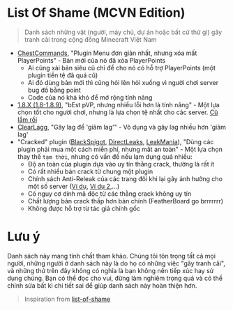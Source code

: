 # List Of Shame (MCVN Edition)
> Danh sách những vật (người, máy chủ, dự án hoặc bất cứ thứ gì) gây tranh cãi trong cộng đồng Minecraft Việt Nam

* [ChestCommands](https://dev.bukkit.org/projects/chest-commands), "Plugin Menu đơn giản nhất, nhưng xóa mất PlayerPoints" - Bản mới của nó đã xóa PlayerPoints
  * Ai cũng xài bản siêu cũ chỉ để cho nó có hỗ trợ PlayerPoints (một plugin tiền tệ đã quá cũ)
  * Ai đó dùng bản mới thì cũng hỏi lên hỏi xuống vì người chơi server bug đồ bằng point
  * Code của nó khá khó để mở rộng tính năng
* [1.8.X (1.8-1.8.9)](https://minecraft.fandom.com/wiki/Java_Edition_1.8), "bEst pVP, nhưng nhiều lỗi hơn là tính năng" - Một lựa chọn tốt cho người chơi, nhưng là lựa chọn tệ nhất cho các server. [Cũ lắm rồi](https://howoldisminecraft188.today/)
* [ClearLagg](https://dev.bukkit.org/projects/clearlagg), "Gây lag để 'giảm lag'" - Vô dụng và gây lag nhiều hơn 'giảm lag'
* "Cracked" plugin ([BlackSpigot](https://blackspigot.com/), [DirectLeaks](https://directleaks.net/), [LeakMania](https://leakmania.co/)), "Dùng các plugin phải mua một cách miễn phí, nhưng mất an toàn" - Một lựa chọn thay thế `tạm thời`, nhưng có vấn đề nếu lạm dụng quá nhiều:
  * Độ an toàn của plugin dựa vào uy tín thằng crack, thường là rất ít
  * Có rất nhiều bản crack từ chung một plugin
  * Chính sách Anti-Releak của các trang đôi khi lại gây ảnh hưởng cho một số server ([Ví dụ](https://minecraftvn.net/sao-e-e-mo-sv-thi-bi-the-nay-ai-bt-giup-e-vs-a.t30637/), [Ví dụ 2](https://minecraftvn.net/the-file-is-damaged-please-re-download-the-file-and-check-again.t30496/),...)
  * Có nguy cơ dính mã độc từ các thằng crack không uy tín
  * Chất lượng bản crack thấp hơn bản chính (FeatherBoard go brrrrrrr)
  * Không được hỗ trợ từ tác giả chính gốc

# Lưu ý
Danh sách này mang tính chất tham khảo. Chúng tôi tôn trọng tất cả mọi người, những người ở danh sách này là do họ có những việc "gây tranh cãi", và những thứ trên đây không có nghĩa là bạn không nên tiếp xúc hay sử dụng chúng. Bạn có thể đọc cho vui, đừng làm nghiêm trọng quá và có thể chỉnh sửa bất kì chi tiết sai để giúp danh sách này hoàn thiện hơn.

> Inspiration from [list-of-shame](https://github.com/KennyTV/list-of-shame)
